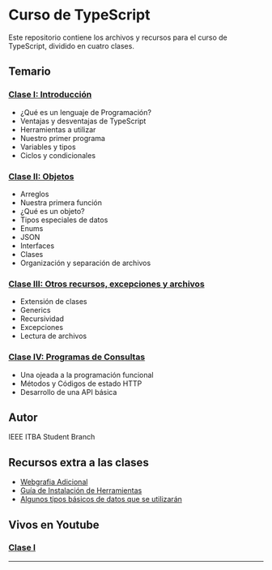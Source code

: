 # Curso de TypeScript

Este repositorio contiene los archivos y recursos para el curso de TypeScript, dividido en cuatro clases.

## Temario

### [Clase I: Introducción](https://github.com/IEEESBITBA/curso-typescript/blob/main/Clase%20I/Clase%20I.pdf)

- ¿Qué es un lenguaje de Programación?
- Ventajas y desventajas de TypeScript
- Herramientas a utilizar
- Nuestro primer programa
- Variables y tipos
- Ciclos y condicionales

### [Clase II: Objetos](https://github.com/IEEESBITBA/curso-typescript/blob/main/Clase%20II/Clase%20II.pdf)

- Arreglos
- Nuestra primera función
- ¿Qué es un objeto?
- Tipos especiales de datos
- Enums
- JSON
- Interfaces
- Clases
- Organización y separación de archivos

### [Clase III: Otros recursos, excepciones y archivos](https://github.com/IEEESBITBA/curso-typescript/blob/main/Clase%20III/Clase%20III.pdf)

- Extensión de clases
- Generics
- Recursividad
- Excepciones
- Lectura de archivos

### [Clase IV: Programas de Consultas](https://github.com/IEEESBITBA/curso-typescript/blob/main/Clase%20IV/Clase%20IV.pdf)
- Una ojeada a la programación funcional
- Métodos y Códigos de estado HTTP
- Desarrollo de una API básica

## Autor

IEEE ITBA Student Branch

## Recursos extra a las clases
- [Webgrafia Adicional](https://github.com/IEEESBITBA/curso-typescript/blob/main/Anexo/Listado%20de%20Webgraf%C3%ADa%20adicional.pdf)
- [Guía de Instalación de Herramientas](https://github.com/IEEESBITBA/curso-typescript/blob/main/Anexo/Gu%C3%ADa%20de%20Instalaci%C3%B3n%20de%20Herramientas.pdf)
- [Algunos tipos básicos de datos que se utilizarán](https://github.com/IEEESBITBA/curso-typescript/blob/main/Anexo/Tabla%20algunos%20tipos%20de%20dato.pdf)

## Vivos en Youtube

### [Clase I](https://www.youtube.com/watch?v=E5_OozgPquo)

----